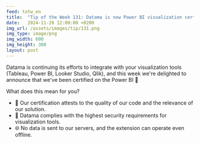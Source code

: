 ```yaml
---
feed: totw_en
title:  "Tip of the Week 131: Datama is now Power BI visualization certified!"
date:   2024-11-28 12:00:00 +0200
img_url: /assets/images/tip/131.png
img_type: image/png
img_width: 600
img_height: 300
layout: post
---
```


Datama is continuing its efforts to integrate with your visualization tools (Tableau, Power BI, Looker Studio, Qlik), and this week we're delighted to announce that we've been certified on the Power BI 🎊

What does this mean for you?

  * 🌟 Our certification attests to the quality of our code and the relevance of our solution.
  * 🔐 Datama complies with the highest security requirements for visualization tools.
  * 🌐 No data is sent to our servers, and the extension can operate even offline.
